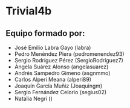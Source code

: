 # Trivial4b
## Equipo formado por: 

* José Emilio Labra Gayo (labra)
* Pedro Menéndez Piera (pedromenendez93)
* Sergio Rodríguez Pérez (SergioRodriguez7)
* Ángela Suárez Alonso (angelasuarez)
* Andrés Sampedro Gimeno (asgnmmo)
* Carlos Alperi Meana (alperi89)
* Joaquín García Muñiz (Joaquingm)
* Sergio Fernández Celorio (segius02)
* Natalia Negri ()

